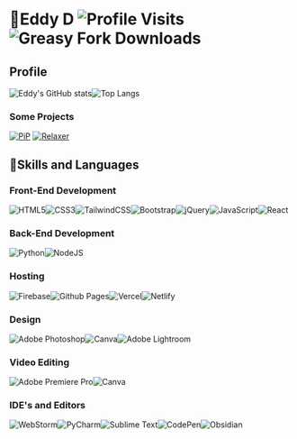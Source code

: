# 👦Eddy D ![Profile Visits](https://komarev.com/ghpvc/?username=edwarddk) ![Greasy Fork Downloads](https://img.shields.io/greasyfork/dt/475305-2-in-1-pip-tool)

## Profile
![Eddy's GitHub stats](https://readmestats.999857.xyz/api?username=edwarddk&show_icons=true&locale=en&theme=shades-of-purple)![Top Langs](https://github-readme-stats.vercel.app/api/top-langs/?username=edwarddk&layout=compact)

### Some Projects
[![PiP](https://github-readme-stats.vercel.app/api/pin/?username=edwarddk&repo=PiP-Attribute-Remover-and-Player)](https://github.com/edwarddj/PiP-Attribute-Remover-and-Player) [![Relaxer](https://github-readme-stats.vercel.app/api/pin/?username=edwarddk&repo=Stress-Reliever)](https://github.com/edwarddk/Stress-Reliever)

## 💪Skills and Languages

### Front-End Development
![HTML5](https://img.shields.io/badge/html5-%23E34F26.svg?style=for-the-badge&logo=html5&logoColor=white)![CSS3](https://img.shields.io/badge/css3-%231572B6.svg?style=for-the-badge&logo=css3&logoColor=white)![TailwindCSS](https://img.shields.io/badge/tailwindcss-%2338B2AC.svg?style=for-the-badge&logo=tailwind-css&logoColor=white)![Bootstrap](https://img.shields.io/badge/bootstrap-%238511FA.svg?style=for-the-badge&logo=bootstrap&logoColor=white)![jQuery](https://img.shields.io/badge/jquery-%230769AD.svg?style=for-the-badge&logo=jquery&logoColor=white)![JavaScript](https://img.shields.io/badge/javascript-%23323330.svg?style=for-the-badge&logo=javascript&logoColor=%23F7DF1E)![React](https://img.shields.io/badge/react-%2320232a.svg?style=for-the-badge&logo=react&logoColor=%2361DAFB)

 ### Back-End Development
 ![Python](https://img.shields.io/badge/python-3670A0?style=for-the-badge&logo=python&logoColor=ffdd54)![NodeJS](https://img.shields.io/badge/node.js-6DA55F?style=for-the-badge&logo=node.js&logoColor=white)

 ### Hosting
![Firebase](https://img.shields.io/badge/firebase-%23039BE5.svg?style=for-the-badge&logo=firebase)![Github Pages](https://img.shields.io/badge/github%20pages-121013?style=for-the-badge&logo=github&logoColor=white)![Vercel](https://img.shields.io/badge/vercel-%23000000.svg?style=for-the-badge&logo=vercel&logoColor=white)![Netlify](https://img.shields.io/badge/netlify-%23000000.svg?style=for-the-badge&logo=netlify&logoColor=#00C7B7)

### Design
![Adobe Photoshop](https://img.shields.io/badge/adobe%20photoshop-%2331A8FF.svg?style=for-the-badge&logo=adobe%20photoshop&logoColor=white)![Canva](https://img.shields.io/badge/Canva-%2300C4CC.svg?style=for-the-badge&logo=Canva&logoColor=white)![Adobe Lightroom](https://img.shields.io/badge/Adobe%20Lightroom-31A8FF.svg?style=for-the-badge&logo=Adobe%20Lightroom&logoColor=white)

### Video Editing
![Adobe Premiere Pro](https://img.shields.io/badge/Adobe%20Premiere%20Pro-9999FF.svg?style=for-the-badge&logo=Adobe%20Premiere%20Pro&logoColor=white)![Canva](https://img.shields.io/badge/Canva-%2300C4CC.svg?style=for-the-badge&logo=Canva&logoColor=white)

### IDE's and Editors
![WebStorm](https://img.shields.io/badge/webstorm-143?style=for-the-badge&logo=webstorm&logoColor=white&color=black)![PyCharm](https://img.shields.io/badge/pycharm-143?style=for-the-badge&logo=pycharm&logoColor=black&color=black&labelColor=green)![Sublime Text](https://img.shields.io/badge/sublime_text-%23575757.svg?style=for-the-badge&logo=sublime-text&logoColor=important)![CodePen](https://img.shields.io/badge/Codepen-000000?style=for-the-badge&logo=codepen&logoColor=white)![Obsidian](https://img.shields.io/badge/Obsidian-%23483699.svg?style=for-the-badge&logo=obsidian&logoColor=white)
